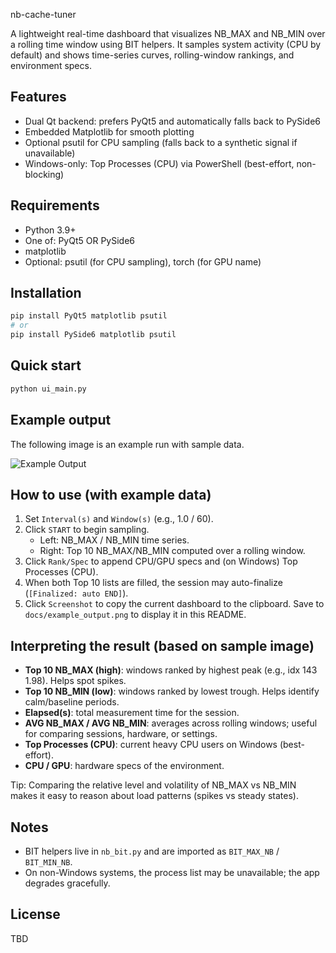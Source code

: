 ﻿nb-cache-tuner

A lightweight real-time dashboard that visualizes NB_MAX and NB_MIN over a rolling time window using BIT helpers. It samples system activity (CPU by default) and shows time-series curves, rolling-window rankings, and environment specs.

## Features
- Dual Qt backend: prefers PyQt5 and automatically falls back to PySide6
- Embedded Matplotlib for smooth plotting
- Optional psutil for CPU sampling (falls back to a synthetic signal if unavailable)
- Windows-only: Top Processes (CPU) via PowerShell (best-effort, non-blocking)

## Requirements
- Python 3.9+
- One of: PyQt5 OR PySide6
- matplotlib
- Optional: psutil (for CPU sampling), torch (for GPU name)

## Installation
```bash
pip install PyQt5 matplotlib psutil
# or
pip install PySide6 matplotlib psutil
```

## Quick start
```bash
python ui_main.py
```

## Example output
The following image is an example run with sample data.

![Example Output](docs/example_output.png)

## How to use (with example data)
1. Set `Interval(s)` and `Window(s)` (e.g., 1.0 / 60).
2. Click `START` to begin sampling.
   - Left: NB_MAX / NB_MIN time series.
   - Right: Top 10 NB_MAX/NB_MIN computed over a rolling window.
3. Click `Rank/Spec` to append CPU/GPU specs and (on Windows) Top Processes (CPU).
4. When both Top 10 lists are filled, the session may auto-finalize (`[Finalized: auto END]`).
5. Click `Screenshot` to copy the current dashboard to the clipboard. Save to `docs/example_output.png` to display it in this README.

## Interpreting the result (based on sample image)
- **Top 10 NB_MAX (high)**: windows ranked by highest peak (e.g., idx 143  1.98). Helps spot spikes.
- **Top 10 NB_MIN (low)**: windows ranked by lowest trough. Helps identify calm/baseline periods.
- **Elapsed(s)**: total measurement time for the session.
- **AVG NB_MAX / AVG NB_MIN**: averages across rolling windows; useful for comparing sessions, hardware, or settings.
- **Top Processes (CPU)**: current heavy CPU users on Windows (best-effort).
- **CPU / GPU**: hardware specs of the environment.

Tip: Comparing the relative level and volatility of NB_MAX vs NB_MIN makes it easy to reason about load patterns (spikes vs steady states).

## Notes
- BIT helpers live in `nb_bit.py` and are imported as `BIT_MAX_NB` / `BIT_MIN_NB`.
- On non-Windows systems, the process list may be unavailable; the app degrades gracefully.

## License
TBD
